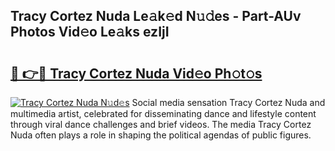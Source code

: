 ## Tracy Cortez Nuda Le𝚊k𝚎d N𝚞𝚍es - Part-AUv Photos Vid𝚎o Le𝚊ks ezIjI

# <h2><a href="http://fbdj433.evod.top/?m=Tracy+Cortez+Nuda">🔗 👉🔴 Tracy Cortez Nuda Vid𝚎o Ph𝚘t𝚘s</a></h2>

[![Tracy Cortez Nuda N𝚞d𝚎s](https://i.imgur.com/8V9OHl7.gif)](http://fbdj433.evod.top/?m=Tracy+Cortez+Nuda)
Social media sensation Tracy Cortez Nuda and multimedia artist, celebrated for disseminating dance and lifestyle content through viral dance challenges and brief videos. The media Tracy Cortez Nuda often plays a role in shaping the political agendas of public figures. 
